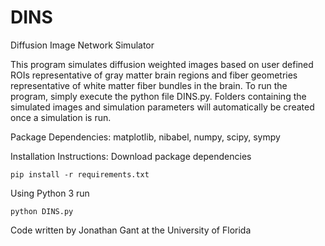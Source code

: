 # DINS
Diffusion Image Network Simulator

This program simulates diffusion weighted images based on user defined ROIs representative of gray matter brain regions and fiber geometries representative of white matter fiber bundles in the brain. To run the program, simply execute the python file DINS.py. Folders containing the simulated images and simulation parameters will automatically be created once a simulation is run.

Package Dependencies: matplotlib, nibabel, numpy, scipy, sympy

Installation Instructions:
Download package dependencies

```
pip install -r requirements.txt
```

Using Python 3 run

```
python DINS.py
```

Code written by Jonathan Gant at the University of Florida
